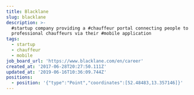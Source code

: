```yaml
---
title: Blacklane
slug: blacklane
description: >-
  #startup company providing a #chauffeur portal connecting people to
  professional chauffeurs via their #mobile application
tags:
  - startup
  - chauffeur
  - mobile
job_board_url: 'https://www.blacklane.com/en/career'
created_at: '2017-06-28T20:27:50.111Z'
updated_at: '2019-06-16T10:36:09.744Z'
positions:
  - position: '{"type":"Point","coordinates":[52.48483,13.357146]}'
---
```


